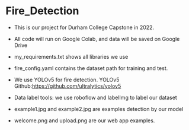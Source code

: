 # Fire_Detection

- This is our project for Durham College Capstone in 2022.

- All code will run on Google Colab, and data will be saved on Google Drive

- my_requirements.txt shows all libraries we use

- fire_config.yaml contains the dataset path for training and test.

- We use YOLOv5 for fire detection. YOLOv5 Github:https://github.com/ultralytics/yolov5

- Data label tools: we use roboflow and labelImg to label our dataset

- example1.jpg and example2.jpg are examples detection by our model

- welcome.png and upload.png are our web app examples.


